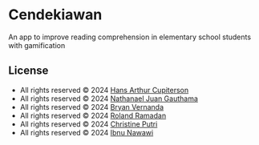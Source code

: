 # Cendekiawan
An app to improve reading comprehension in elementary school students with gamification

## License

- All rights reserved © 2024 [Hans Arthur Cupiterson](https://www.github.com/KetsunoAna117)
- All rights reserved © 2024 [Nathanael Juan Gauthama](https://github.com/NJuGau) 
- All rights reserved © 2024 [Bryan Vernanda](https://github.com/13ry4nV3rn4nd4) 
- All rights reserved © 2024 [Roland Ramadan](https://github.com/RolandRamadan) 
- All rights reserved © 2024 [Christine Putri](https://www.linkedin.com/in/christine-putri/) 
- All rights reserved © 2024 [Ibnu Nawawi](https://www.linkedin.com/in/ibnu-nawawi/) 
